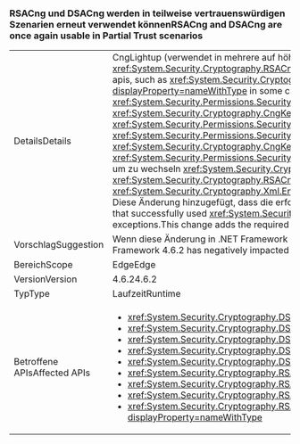 ### <a name="rsacng-and-dsacng-are-once-again-usable-in-partial-trust-scenarios"></a><span data-ttu-id="ed97e-101">RSACng und DSACng werden in teilweise vertrauenswürdigen Szenarien erneut verwendet können</span><span class="sxs-lookup"><span data-stu-id="ed97e-101">RSACng and DSACng are once again usable in Partial Trust scenarios</span></span>

|   |   |
|---|---|
|<span data-ttu-id="ed97e-102">Details</span><span class="sxs-lookup"><span data-stu-id="ed97e-102">Details</span></span>|<span data-ttu-id="ed97e-103">CngLightup (verwendet in mehrere auf höherer Ebene Crypto-apis, wie z. B. <xref:System.Security.Cryptography.Xml.EncryptedXml?displayProperty=nameWithType>) und <xref:System.Security.Cryptography.RSACng?displayProperty=nameWithType> in einigen Fällen sind auf volle Vertrauenswürdigkeit.</span><span class="sxs-lookup"><span data-stu-id="ed97e-103">CngLightup (used in several higher-level crypto apis, such as <xref:System.Security.Cryptography.Xml.EncryptedXml?displayProperty=nameWithType>) and <xref:System.Security.Cryptography.RSACng?displayProperty=nameWithType> in some cases rely on full trust.</span></span> <span data-ttu-id="ed97e-104">Dazu gehören P/Invokes ohne Bestätigung <xref:System.Security.Permissions.SecurityPermissionFlag.UnmanagedCode?displayProperty=nameWithType> Berechtigungen und Codepfade, in denen <xref:System.Security.Cryptography.CngKey?displayProperty=nameWithType> verfügt über die Berechtigung Forderungen nach <xref:System.Security.Permissions.SecurityPermissionFlag.UnmanagedCode?displayProperty=nameWithType>.</span><span class="sxs-lookup"><span data-stu-id="ed97e-104">These include P/Invokes without asserting <xref:System.Security.Permissions.SecurityPermissionFlag.UnmanagedCode?displayProperty=nameWithType> permissions, and code paths where <xref:System.Security.Cryptography.CngKey?displayProperty=nameWithType> has permission demands for <xref:System.Security.Permissions.SecurityPermissionFlag.UnmanagedCode?displayProperty=nameWithType>.</span></span> <span data-ttu-id="ed97e-105">Beginnend mit .NET Framework 4.6.2, CngLightup wurde verwendet, um zu wechseln <xref:System.Security.Cryptography.RSACng?displayProperty=nameWithType> möglichst.</span><span class="sxs-lookup"><span data-stu-id="ed97e-105">Starting with the .NET Framework 4.6.2, CngLightup was used to switch to <xref:System.Security.Cryptography.RSACng?displayProperty=nameWithType> wherever possible.</span></span> <span data-ttu-id="ed97e-106">Folglich teilweise vertrauenswürdigen apps, die erfolgreich verwendet <xref:System.Security.Cryptography.Xml.EncryptedXml?displayProperty=nameWithType> begonnen hat, schlägt fehl, und lösen <xref:System.Security.SecurityException> Ausnahmen. Diese Änderung hinzugefügt, dass die erforderlichen Assertionen, damit alle Funktionen CngLightup über die erforderlichen Berechtigungen verfügen.</span><span class="sxs-lookup"><span data-stu-id="ed97e-106">As a result, partial trust apps that successfully used <xref:System.Security.Cryptography.Xml.EncryptedXml?displayProperty=nameWithType> began to fail and throw <xref:System.Security.SecurityException> exceptions.This change adds the required asserts so that all functions using CngLightup have the required permissions.</span></span>|
|<span data-ttu-id="ed97e-107">Vorschlag</span><span class="sxs-lookup"><span data-stu-id="ed97e-107">Suggestion</span></span>|<span data-ttu-id="ed97e-108">Wenn diese Änderung in .NET Framework 4.6.2 teilweiser Vertrauenswürdigkeit apps beeinträchtigt ist, aktualisieren Sie auf das .NET Framework 4.7.1.</span><span class="sxs-lookup"><span data-stu-id="ed97e-108">If this change in the .NET Framework 4.6.2 has negatively impacted your partial trust apps, upgrade to the .NET Framework 4.7.1.</span></span>|
|<span data-ttu-id="ed97e-109">Bereich</span><span class="sxs-lookup"><span data-stu-id="ed97e-109">Scope</span></span>|<span data-ttu-id="ed97e-110">Edge</span><span class="sxs-lookup"><span data-stu-id="ed97e-110">Edge</span></span>|
|<span data-ttu-id="ed97e-111">Version</span><span class="sxs-lookup"><span data-stu-id="ed97e-111">Version</span></span>|<span data-ttu-id="ed97e-112">4.6.2</span><span class="sxs-lookup"><span data-stu-id="ed97e-112">4.6.2</span></span>|
|<span data-ttu-id="ed97e-113">Typ</span><span class="sxs-lookup"><span data-stu-id="ed97e-113">Type</span></span>|<span data-ttu-id="ed97e-114">Laufzeit</span><span class="sxs-lookup"><span data-stu-id="ed97e-114">Runtime</span></span>|
|<span data-ttu-id="ed97e-115">Betroffene APIs</span><span class="sxs-lookup"><span data-stu-id="ed97e-115">Affected APIs</span></span>|<ul><li><xref:System.Security.Cryptography.DSACng.%23ctor(System.Security.Cryptography.CngKey)?displayProperty=nameWithType></li><li><xref:System.Security.Cryptography.DSACng.Key?displayProperty=nameWithType></li><li><xref:System.Security.Cryptography.DSACng.LegalKeySizes?displayProperty=nameWithType></li><li><xref:System.Security.Cryptography.DSACng.CreateSignature(System.Byte[])?displayProperty=nameWithType></li><li><xref:System.Security.Cryptography.DSACng.VerifySignature(System.Byte[],System.Byte[])?displayProperty=nameWithType></li><li><xref:System.Security.Cryptography.RSACng.%23ctor(System.Security.Cryptography.CngKey)?displayProperty=nameWithType></li><li><xref:System.Security.Cryptography.RSACng.Key?displayProperty=nameWithType></li><li><xref:System.Security.Cryptography.RSACng.Decrypt(System.Byte[],System.Security.Cryptography.RSAEncryptionPadding)?displayProperty=nameWithType></li><li><xref:System.Security.Cryptography.RSACng.SignHash(System.Byte[],System.Security.Cryptography.HashAlgorithmName,System.Security.Cryptography.RSASignaturePadding)?displayProperty=nameWithType></li></ul>|

